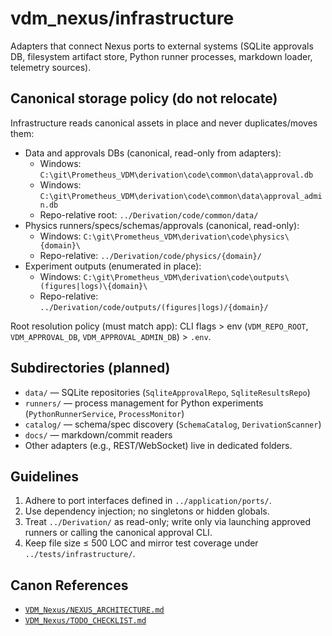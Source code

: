 # vdm_nexus/infrastructure

Adapters that connect Nexus ports to external systems (SQLite approvals DB, filesystem artifact store, Python runner processes, markdown loader, telemetry sources).

## Canonical storage policy (do not relocate)

Infrastructure reads canonical assets in place and never duplicates/moves them:

- Data and approvals DBs (canonical, read-only from adapters):
  - Windows: `C:\git\Prometheus_VDM\derivation\code\common\data\approval.db`
  - Windows: `C:\git\Prometheus_VDM\derivation\code\common\data\approval_admin.db`
  - Repo-relative root: `../Derivation/code/common/data/`
- Physics runners/specs/schemas/approvals (canonical, read-only):
  - Windows: `C:\git\Prometheus_VDM\derivation\code\physics\{domain}\`
  - Repo-relative: `../Derivation/code/physics/{domain}/`
- Experiment outputs (enumerated in place):
  - Windows: `C:\git\Prometheus_VDM\derivation\code\outputs\(figures|logs)\{domain}\`
  - Repo-relative: `../Derivation/code/outputs/(figures|logs)/{domain}/`

Root resolution policy (must match app): CLI flags > env (`VDM_REPO_ROOT`, `VDM_APPROVAL_DB`, `VDM_APPROVAL_ADMIN_DB`) > `.env`.

## Subdirectories (planned)

- `data/` — SQLite repositories (`SqliteApprovalRepo`, `SqliteResultsRepo`)
- `runners/` — process management for Python experiments (`PythonRunnerService`, `ProcessMonitor`)
- `catalog/` — schema/spec discovery (`SchemaCatalog`, `DerivationScanner`)
- `docs/` — markdown/commit readers
- Other adapters (e.g., REST/WebSocket) live in dedicated folders.

## Guidelines

1. Adhere to port interfaces defined in `../application/ports/`.
2. Use dependency injection; no singletons or hidden globals.
3. Treat `../Derivation/` as read-only; write only via launching approved runners or calling the canonical approval CLI.
4. Keep file size ≤ 500 LOC and mirror test coverage under `../tests/infrastructure/`.

## Canon References

- [`VDM_Nexus/NEXUS_ARCHITECTURE.md`](../../VDM_Nexus/NEXUS_ARCHITECTURE.md:31)
- [`VDM_Nexus/TODO_CHECKLIST.md`](../../VDM_Nexus/TODO_CHECKLIST.md:129)
